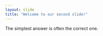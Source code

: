 ```yaml
---
layout: slide
title: "Welcome to our second slide!"
---
```

The simplest answer is often the correct one.
